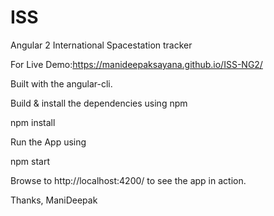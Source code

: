 # ISS

Angular 2 International Spacestation tracker

For Live Demo:https://manideepaksayana.github.io/ISS-NG2/

Built with the angular-cli.

Build & install the dependencies using npm

npm install

Run the App using

npm start

Browse to http://localhost:4200/ to see the app in action.

Thanks, ManiDeepak
